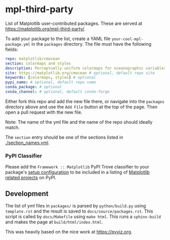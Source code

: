 # mpl-third-party

List of Matplotlib user-contributed packages.  These are served at
https://matplotlib.org/mpl-third-party/.

To add your package to the list, create a YAML file `your-cool-mpl-package.yml` in the `packages`
directory. The file must have the following fields:

```yml
repo: matplotlib/cmocean
section: colormaps and styles
description: Perceptually uniform colormaps for oceanographic variables.
site: https://matplotlib.org/cmocean # optional, default repo site
keywords: [colormaps, styles] # optional
pypi_name: # optional, default repo name
conda_package: # optional
conda_channel: # optional, default conda-forge
```
Either fork this repo and add the new file there, or navigate into the `packages` directory above
and use the `Add File` button at the top of the page. Then open a pull request with the new file.

Note: The name of the yml file and the name of the repo should ideally match.

The `section` entry should be one of the sections listed in 
[./section_names.yml](https://github.com/matplotlib/mpl-third-party/blob/main/section_names.yml).

### PyPI Classifier
Please add the `Framework :: Matplotlib` PyPI Trove classifier to your package's [setup configuration](https://packaging.python.org/en/latest/tutorials/packaging-projects/#configuring-metadata) to be included in a listing of [Matplotlib related projects](https://pypi.org/search/?c=Framework+%3A%3A+Matplotlib) on PyPI.

## Development

The list of yml files in `packages/` is parsed by `python/build.py` using `template.rst` and
the result is saved to `docs/source/packages.rst`.  This script is called by `docs/Makefile`
using `make html`.  This runs a `sphinx-build` and makes the page at `build/html/index.html`.

This was heavily based on the nice work at <https://pyviz.org>.

